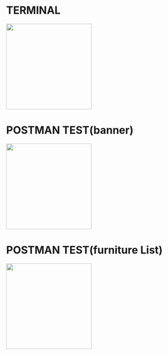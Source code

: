 # TERMINAL

<p float="left">
<img width="230" src = "https://user-images.githubusercontent.com/61861809/84241894-13184800-ab3b-11ea-940e-b98720bf3a5d.PNG">
<p>


# POSTMAN TEST(banner)

<p float="left">
<img width="230" src = "https://user-images.githubusercontent.com/61861809/84242072-48bd3100-ab3b-11ea-89ee-3aaa657639ff.PNG">
<p>


# POSTMAN TEST(furniture List)

<p float="left">
<img width="230" src = "https://user-images.githubusercontent.com/61861809/84242075-49ee5e00-ab3b-11ea-8a91-72325135a1a1.PNG">
<p>
